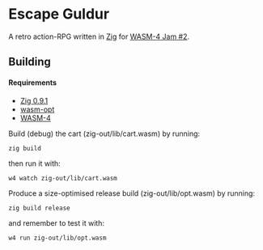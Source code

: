 # Escape Guldur

A retro action-RPG written in [Zig](https://ziglang.org/) for [WASM-4 Jam #2](https://itch.io/jam/wasm4-v2).

## Building

#### Requirements
- [Zig 0.9.1](https://github.com/ziglang/zig/releases/tag/0.9.1)
- [wasm-opt](https://www.npmjs.com/package/wasm-opt)
- [WASM-4](https://wasm4.org/)

Build (debug) the cart (zig-out/lib/cart.wasm) by running:

```shell
zig build
```

then run it with:

```shell
w4 watch zig-out/lib/cart.wasm
```

Produce a size-optimised release build (zig-out/lib/opt.wasm) by running:

```shell
zig build release
```

and remember to test it with:

```shell
w4 run zig-out/lib/opt.wasm
```
